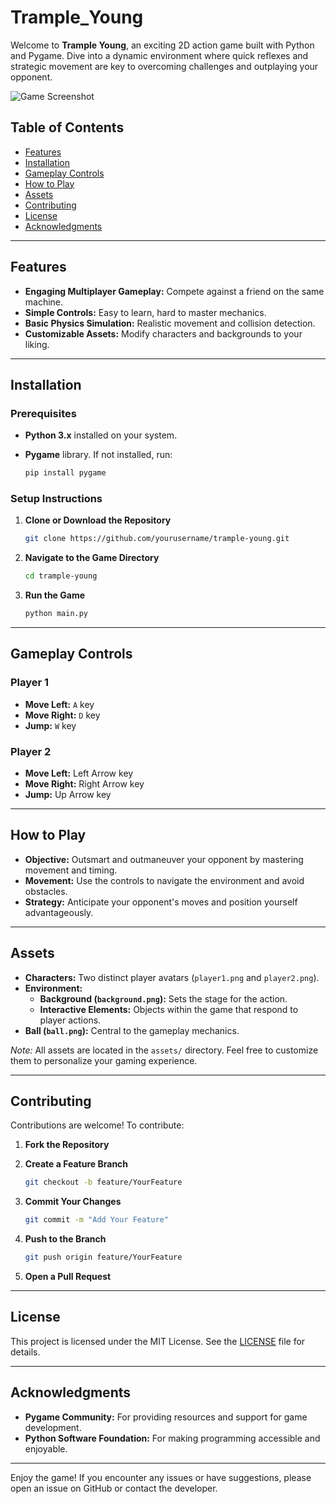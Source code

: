 # Trample_Young

Welcome to **Trample Young**, an exciting 2D action game built with Python and Pygame. Dive into a dynamic environment where quick reflexes and strategic movement are key to overcoming challenges and outplaying your opponent.

![Game Screenshot](assets/game_screenshot.png)

## Table of Contents

- [Features](#features)
- [Installation](#installation)
- [Gameplay Controls](#gameplay-controls)
- [How to Play](#how-to-play)
- [Assets](#assets)
- [Contributing](#contributing)
- [License](#license)
- [Acknowledgments](#acknowledgments)

---

## Features

- **Engaging Multiplayer Gameplay:** Compete against a friend on the same machine.
- **Simple Controls:** Easy to learn, hard to master mechanics.
- **Basic Physics Simulation:** Realistic movement and collision detection.
- **Customizable Assets:** Modify characters and backgrounds to your liking.

---

## Installation

### Prerequisites

- **Python 3.x** installed on your system.
- **Pygame** library. If not installed, run:

  ```bash
  pip install pygame
  ```

### Setup Instructions

1. **Clone or Download the Repository**

   ```bash
   git clone https://github.com/yourusername/trample-young.git
   ```

2. **Navigate to the Game Directory**

   ```bash
   cd trample-young
   ```

3. **Run the Game**

   ```bash
   python main.py
   ```

---

## Gameplay Controls

### **Player 1**

- **Move Left:** `A` key
- **Move Right:** `D` key
- **Jump:** `W` key

### **Player 2**

- **Move Left:** Left Arrow key
- **Move Right:** Right Arrow key
- **Jump:** Up Arrow key

---

## How to Play

- **Objective:** Outsmart and outmaneuver your opponent by mastering movement and timing.
- **Movement:** Use the controls to navigate the environment and avoid obstacles.
- **Strategy:** Anticipate your opponent's moves and position yourself advantageously.

---

## Assets

- **Characters:** Two distinct player avatars (`player1.png` and `player2.png`).
- **Environment:**
  - **Background (`background.png`):** Sets the stage for the action.
  - **Interactive Elements:** Objects within the game that respond to player actions.
- **Ball (`ball.png`):** Central to the gameplay mechanics.

*Note:* All assets are located in the `assets/` directory. Feel free to customize them to personalize your gaming experience.

---

## Contributing

Contributions are welcome! To contribute:

1. **Fork the Repository**
2. **Create a Feature Branch**

   ```bash
   git checkout -b feature/YourFeature
   ```

3. **Commit Your Changes**

   ```bash
   git commit -m "Add Your Feature"
   ```

4. **Push to the Branch**

   ```bash
   git push origin feature/YourFeature
   ```

5. **Open a Pull Request**

---

## License

This project is licensed under the MIT License. See the [LICENSE](LICENSE) file for details.

---

## Acknowledgments

- **Pygame Community:** For providing resources and support for game development.
- **Python Software Foundation:** For making programming accessible and enjoyable.

---

Enjoy the game! If you encounter any issues or have suggestions, please open an issue on GitHub or contact the developer.